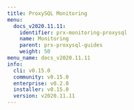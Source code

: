 ```yaml
---
title: ProxySQL Monitoring
menu:
  docs_v2020.11.11:
    identifier: prx-monitoring-proxysql
    name: Monitoring
    parent: prx-proxysql-guides
    weight: 50
menu_name: docs_v2020.11.11
info:
  cli: v0.15.0
  community: v0.15.0
  enterprise: v0.2.0
  installer: v0.15.0
  version: v2020.11.11
---
```


